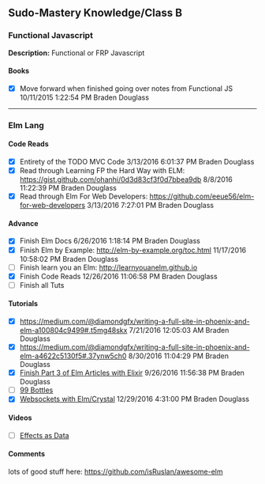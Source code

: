 ## Sudo-Mastery Knowledge/Class B

### Functional Javascript

**Description:**
Functional or FRP Javascript

#### Books

- [x] Move forward when finished going over notes from Functional JS 10/11/2015 1:22:54 PM Braden Douglass

***
### Elm Lang

#### Code Reads

- [x] Entirety of the TODO MVC Code 3/13/2016 6:01:37 PM Braden Douglass
- [x] Read through Learning FP the Hard Way with ELM: https://gist.github.com/ohanhi/0d3d83cf3f0d7bbea9db 8/8/2016 11:22:39 PM Braden Douglass
- [x] Read through Elm For Web Developers: https://github.com/eeue56/elm-for-web-developers 3/13/2016 7:27:01 PM Braden Douglass

#### Advance

- [x] Finish Elm Docs 6/26/2016 1:18:14 PM Braden Douglass
- [x] Finish Elm by Example: http://elm-by-example.org/toc.html 11/17/2016 10:58:02 PM Braden Douglass
- [ ] Finish learn you an Elm: http://learnyouanelm.github.io
- [x] Finish Code Reads 12/26/2016 11:06:58 PM Braden Douglass
- [ ] Finish all Tuts

#### Tutorials

- [x] https://medium.com/@diamondgfx/writing-a-full-site-in-phoenix-and-elm-a100804c9499#.t5mg48skx 7/21/2016 12:05:03 AM Braden Douglass
- [x] https://medium.com/@diamondgfx/writing-a-full-site-in-phoenix-and-elm-a4622c5130f5#.37ynw5ch0 8/30/2016 11:04:29 PM Braden Douglass
- [x] [Finish Part 3 of Elm Articles with Elixir](https://medium.com/@diamondgfx/writing-a-full-site-in-phoenix-and-elm-8f50ba4382a3#.nso3frxs1) 9/26/2016 11:56:38 PM Braden Douglass
- [ ] [99 Bottles](https://en.m.wikibooks.org/wiki/99_Elm_Problems)
- [x] [Websockets with Elm/Crystal](https://medium.com/@zenitram.oiram/a-beginners-guide-to-websockets-in-elm-and-crystal-8f510c28eb61#.3f25x82ce) 12/29/2016 4:31:00 PM Braden Douglass

#### Videos

- [ ] [Effects as Data](https://www.youtube.com/watch?v=6EdXaWfoslc)

#### Comments

lots of good stuff here: https://github.com/isRuslan/awesome-elm
